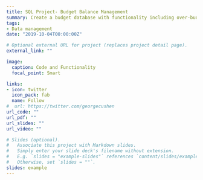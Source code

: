 ```yaml
---
title: SQL Project- Budget Balance Management
summary: Create a budget database with functionality including over-budget warning and refund procedure.
tags:
- Data management
date: "2019-10-04T00:00:00Z"

# Optional external URL for project (replaces project detail page).
external_link: ""

image:
  caption: Code and Functionality
  focal_point: Smart

links:
- icon: twitter
  icon_pack: fab
  name: Follow
#  url: https://twitter.com/georgecushen
url_code: ""
url_pdf: ""
url_slides: ""
url_video: ""

# Slides (optional).
#   Associate this project with Markdown slides.
#   Simply enter your slide deck's filename without extension.
#   E.g. `slides = "example-slides"` references `content/slides/example-slides.md`.
#   Otherwise, set `slides = ""`.
slides: example
---
```

